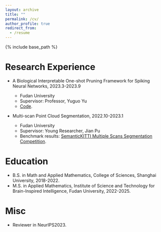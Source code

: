 ```yaml
---
layout: archive
title: ""
permalink: /cv/
author_profile: true
redirect_from:
  - /resume
---
```


{% include base_path %}
  
Research Experience
======
* A Biological Interpretable One-shot Pruning Framework for Spiking Neural Networks, 2023.3-2023.9
  * Fudan University
  * Supervisor: Professor, Yuguo Yu
  * [Code](https://github.com/HengGao12/SNN).

* Multi-scan Point Cloud Segmentation, 2022.10-2023.1
  * Fudan University
  * Supervisor: Young Researcher, Jian Pu
  * Benchmark results: [SemanticKITTI Multiple Scans Segmentation Competition](https://codalab.lisn.upsaclay.fr/competitions/6280#results).

Education
======
* B.S. in Math and Applied Mathematics, College of Sciences, Shanghai University, 2018-2022.
* M.S. in Applied Mathematics, Institute of Science and Technology for Brain-Inspired Intelligence, Fudan University, 2022-2025.

Misc
======
* Reviewer in NeurIPS2023.
